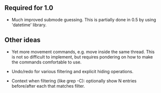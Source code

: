## Required for 1.0

* Much improved submode guessing.  This is partially done in 0.5 by
  using 'datetime' library.


## Other ideas

* Yet more movement commands, e.g. move inside the same thread.  This
  is not so difficult to implement, but requires pondering on how to
  make the commands comfortable to use.

* Undo/redo for various filtering and explicit hiding operations.

* Context when filtering (like grep -C): optionally show N entries
  before/after each that matches filter.
